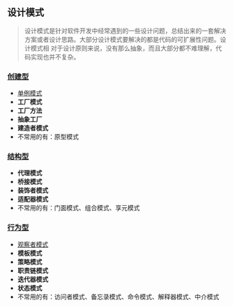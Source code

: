 ## 设计模式
> 设计模式是针对软件开发中经常遇到的一些设计问题，总结出来的一套解决方案或者设计思路。大部分设计模式要解决的都是代码的可扩展性问题。设计模式相
> 对于设计原则来说，没有那么抽象，而且大部分都不难理解，代码实现也并不复杂。

### [创建型](creation)
- [单例模式](creation%2F_1_singleton)
- **工厂模式**
- **工厂方法**
- **抽象工厂**
- **建造者模式**
- 不常用的有：原型模式

### [结构型](structural)
- **代理模式**
- **桥接模式**
- **装饰者模式**
- **适配器模式**
- 不常用的有：门面模式、组合模式、享元模式

### [行为型](behavior)
- [观察者模式](behavior%2F_1_observer)
- **模板模式**
- **策略模式**
- **职责链模式**
- **迭代器模式**
- **状态模式**
- 不常用的有：访问者模式、备忘录模式、命令模式、解释器模式、中介模式